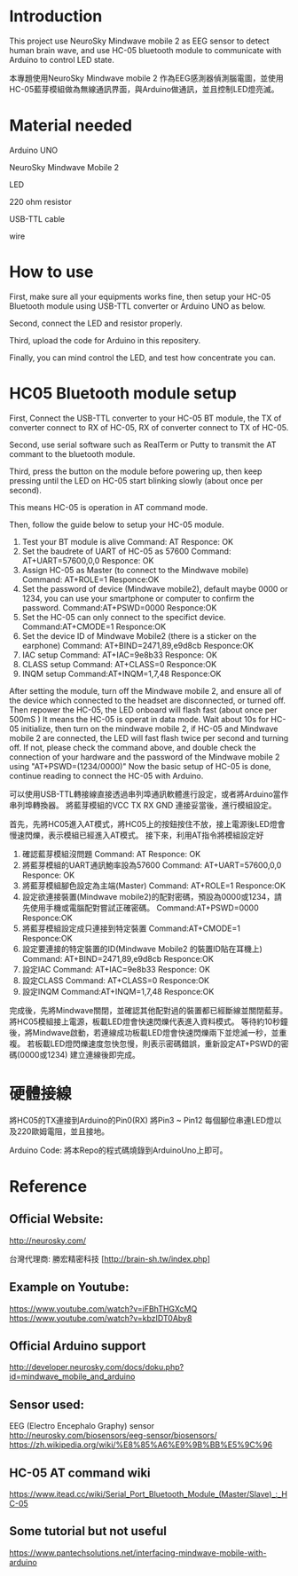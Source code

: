 # Introduction
This project use NeuroSky Mindwave mobile 2 as EEG sensor to detect human brain wave, and use HC-05 bluetooth module to communicate with Arduino to control LED state. 

本專題使用NeuroSky Mindwave mobile 2 作為EEG感測器偵測腦電圖，並使用HC-05藍芽模組做為無線通訊界面，與Arduino做通訊，並且控制LED燈亮滅。 

# Material needed

Arduino UNO 

NeuroSky Mindwave Mobile 2 

LED 

220 ohm resistor 

USB-TTL cable 

wire

# How to use

First, make sure all your equipments works fine, then setup your HC-05 Bluetooth module using USB-TTL converter or Arduino UNO as below. 

Second, connect the LED and resistor properly. 

Third, upload the code for Arduino in this repositery. 

Finally, you can mind control the LED, and test how concentrate you can.

# HC05 Bluetooth module setup

First, Connect the USB-TTL converter to your HC-05 BT module,  the TX of converter connect to RX of HC-05, RX of converter connect to TX of HC-05. 

Second, use serial software such as RealTerm or Putty to transmit the AT commant to the bluetooth module. 

Third, press the button on the module before powering up, then keep pressing until the LED on HC-05 start blinking slowly (about once per second). 

This means HC-05 is operation in AT command mode. 

Then, follow the guide below to  setup your HC-05 module. 

1. Test your BT module is alive
Command: AT
Responce: OK
2. Set the baudrete of UART of HC-05 as 57600
Command: AT+UART=57600,0,0
Responce: OK
3. Assign HC-05 as Master (to connect to the Mindwave mobile)
Command: AT+ROLE=1
Responce:OK
4. Set the password of device (Mindwave mobile2), default maybe 0000 or 1234, you can use your smartphone or computer to confirm the password.
Command:AT+PSWD=0000
Responce:OK
5. Set the HC-05 can only connect to the specifict device.
Command:AT+CMODE=1
Responce:OK
6. Set the device ID of Mindwave Mobile2 (there is a sticker on the earphone)
Command: AT+BIND=2471,89,e9d8cb
Responce:OK
7. IAC setup
Command: AT+IAC=9e8b33
Responce: OK
8. CLASS setup
Command: AT+CLASS=0
Responce:OK
9. INQM setup
Command:AT+INQM=1,7,48
Responce:OK

After setting the module, turn off the Mindwave mobile 2, and ensure all of the device which connected to the headset are disconnected, or turned off.
Then repower the HC-05, the LED onboard will flash fast (about once per 500mS )
It means the HC-05 is operat in data mode.
Wait about 10s for HC-05 initialize, then turn on the mindwave mobile 2, if HC-05 and Mindwave mobile 2 are connected, the LED will fast flash twice per second and turning off.
If not, please check the command above, and double check the connection of your hardware and the password of the Mindwave mobile 2 using "AT+PSWD=(1234/0000)"
Now the basic setup of HC-05 is done, continue reading to connect the HC-05 with Arduino.

可以使用USB-TTL轉接線直接透過串列埠通訊軟體進行設定，或者將Arduino當作串列埠轉換器。
將藍芽模組的VCC TX RX GND 連接妥當後，進行模組設定。

首先，先將HC05進入AT模式，將HC05上的按鈕按住不放，接上電源後LED燈會慢速閃爍，表示模組已經進入AT模式。
接下來，利用AT指令將模組設定好
1. 確認藍芽模組沒問題
Command: AT
Responce: OK
2. 將藍芽模組的UART通訊鮑率設為57600
Command: AT+UART=57600,0,0
Responce: OK
3. 將藍芽模組腳色設定為主端(Master)
Command: AT+ROLE=1
Responce:OK
4. 設定欲連接裝置(Mindwave mobile2)的配對密碼，預設為0000或1234，請先使用手機或電腦配對嘗試正確密碼。
Command:AT+PSWD=0000
Responce:OK
5. 將藍芽模組設定成只連接到特定裝置
Command:AT+CMODE=1
Responce:OK
6. 設定要連接的特定裝置的ID(Mindwave Mobile2 的裝置ID貼在耳機上)
Command: AT+BIND=2471,89,e9d8cb
Responce:OK
7. 設定IAC
Command: AT+IAC=9e8b33
Responce: OK
8. 設定CLASS
Command: AT+CLASS=0
Responce:OK
9. 設定INQM
Command:AT+INQM=1,7,48
Responce:OK

完成後，先將Mindwave關閉，並確認其他配對過的裝置都已經斷線並關閉藍芽。
將HC05模組接上電源，板載LED燈會快速閃爍代表進入資料模式。
等待約10秒鐘後，將Mindwave啟動，若連線成功板載LED燈會快速閃爍兩下並熄滅一秒，並重複。
若板載LED燈閃爍速度忽快忽慢，則表示密碼錯誤，重新設定AT+PSWD的密碼(0000或1234)
建立連線後即完成。

# 硬體接線
將HC05的TX連接到Arduino的Pin0(RX)
將Pin3 ~ Pin12 每個腳位串連LED燈以及220歐姆電阻，並且接地。 

Arduino Code: 
將本Repo的程式碼燒錄到ArduinoUno上即可。 

# Reference 

## Official Website: 

http://neurosky.com/ 

台灣代理商: 勝宏精密科技 [http://brain-sh.tw/index.php]

## Example on Youtube:
https://www.youtube.com/watch?v=iFBhTHGXcMQ
https://www.youtube.com/watch?v=kbzIDT0Aby8

## Official Arduino support
http://developer.neurosky.com/docs/doku.php?id=mindwave_mobile_and_arduino

## Sensor used:
EEG (Electro Encephalo Graphy) sensor
http://neurosky.com/biosensors/eeg-sensor/biosensors/
https://zh.wikipedia.org/wiki/%E8%85%A6%E9%9B%BB%E5%9C%96

## HC-05 AT command wiki 

https://www.itead.cc/wiki/Serial_Port_Bluetooth_Module_(Master/Slave)_:_HC-05

## Some tutorial but not useful

https://www.pantechsolutions.net/interfacing-mindwave-mobile-with-arduino

